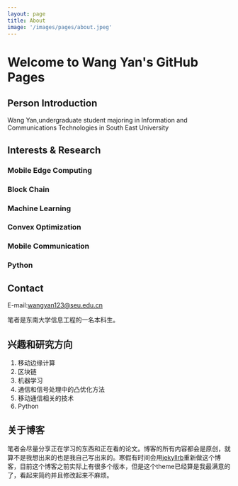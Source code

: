 ```yaml
---
layout: page
title: About
image: '/images/pages/about.jpeg'
---
```


# Welcome to Wang Yan's GitHub Pages


## Person Introduction
Wang Yan,undergraduate student majoring in Information and Communications Technologies in South East University


## Interests & Research

### Mobile Edge Computing
### Block Chain
### Machine Learning
### Convex Optimization
### Mobile Communication
### Python
## Contact
E-mail:wangyan123@seu.edu.cn

笔者是东南大学信息工程的一名本科生。
## 兴趣和研究方向
1. 移动边缘计算
2. 区块链
3. 机器学习
4. 通信和信号处理中的凸优化方法
5. 移动通信相关的技术
6. Python
## 关于博客
笔者会尽量分享正在学习的东西和正在看的论文。博客的所有内容都会是原创，就算不是我想出来的也是我自己写出来的。寒假有时间会用[jekyllrb](http://jekyllrb.com/)重新做这个博客，目前这个博客之前实际上有很多个版本，但是这个theme已经算是我最满意的了，看起来简约并且修改起来不麻烦。


